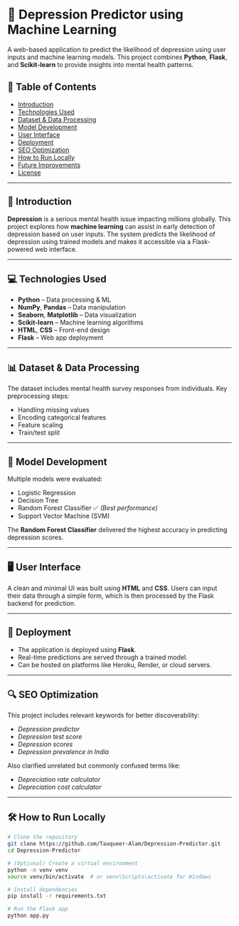 # 🧠 Depression Predictor using Machine Learning

A web-based application to predict the likelihood of depression using user inputs and machine learning models. This project combines **Python**, **Flask**, and **Scikit-learn** to provide insights into mental health patterns.

## 📌 Table of Contents

- [Introduction](#introduction)
- [Technologies Used](#technologies-used)
- [Dataset & Data Processing](#dataset--data-processing)
- [Model Development](#model-development)
- [User Interface](#user-interface)
- [Deployment](#deployment)
- [SEO Optimization](#seo-optimization)
- [How to Run Locally](#how-to-run-locally)
- [Future Improvements](#future-improvements)
- [License](#license)

---

## 📖 Introduction

**Depression** is a serious mental health issue impacting millions globally. This project explores how **machine learning** can assist in early detection of depression based on user inputs. The system predicts the likelihood of depression using trained models and makes it accessible via a Flask-powered web interface.

---

## 💻 Technologies Used

- **Python** – Data processing & ML
- **NumPy**, **Pandas** – Data manipulation
- **Seaborn**, **Matplotlib** – Data visualization
- **Scikit-learn** – Machine learning algorithms
- **HTML**, **CSS** – Front-end design
- **Flask** – Web app deployment

---

## 📊 Dataset & Data Processing

The dataset includes mental health survey responses from individuals. Key preprocessing steps:

- Handling missing values
- Encoding categorical features
- Feature scaling
- Train/test split

---

## 🧠 Model Development

Multiple models were evaluated:
- Logistic Regression
- Decision Tree
- Random Forest Classifier ✅ *(Best performance)*
- Support Vector Machine (SVM)

The **Random Forest Classifier** delivered the highest accuracy in predicting depression scores.

---

## 🖥️ User Interface

A clean and minimal UI was built using **HTML** and **CSS**. Users can input their data through a simple form, which is then processed by the Flask backend for prediction.

---

## 🚀 Deployment

- The application is deployed using **Flask**.
- Real-time predictions are served through a trained model.
- Can be hosted on platforms like Heroku, Render, or cloud servers.

---

## 🔍 SEO Optimization

This project includes relevant keywords for better discoverability:
- *Depression predictor*
- *Depression test score*
- *Depression scores*
- *Depression prevalence in India*

Also clarified unrelated but commonly confused terms like:
- *Depreciation rate calculator*
- *Depreciation cost calculator*

---

## 🛠️ How to Run Locally

```bash
# Clone the repository
git clone https://github.com/Tauqueer-Alam/Depression-Predictor.git
cd Depression-Predictor

# (Optional) Create a virtual environment
python -m venv venv
source venv/bin/activate  # or venv\Scripts\activate for Windows

# Install dependencies
pip install -r requirements.txt

# Run the Flask app
python app.py
